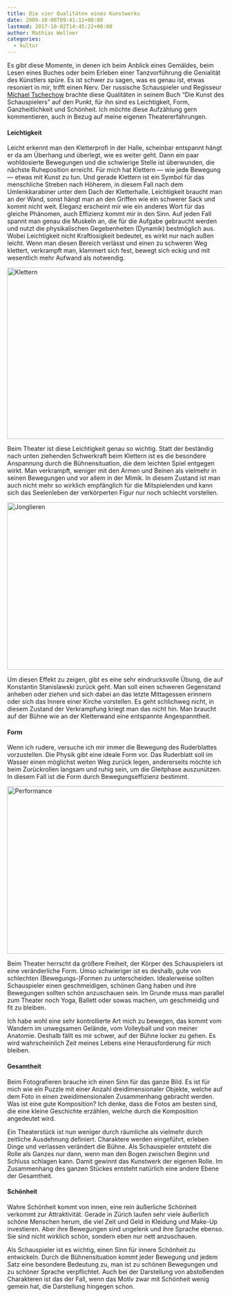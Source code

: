 ```yaml
---
title: Die vier Qualitäten eines Kunstwerks
date: 2009-10-06T09:41:11+00:00
lastmod: 2017-10-02T14:45:22+00:00
author: Mathias Wellner
categories:
  - kultur
---
```

Es gibt diese Momente, in denen ich beim Anblick eines Gemäldes, beim Lesen eines Buches oder beim Erleben einer Tanzvorführung die Genialität des Künstlers spüre. Es ist schwer zu sagen, was es genau ist, etwas resoniert in mir, trifft einen Nerv. Der russische Schauspieler und Regisseur [Michael Tschechow](http://de.wikipedia.org/wiki/Michael_Tschechow) brachte diese Qualitäten in seinem Buch &#8220;Die Kunst des Schauspielers&#8221; auf den Punkt, für ihn sind es Leichtigkeit, Form, Ganzheitlichkeit und Schönheit. Ich möchte diese Aufzählung gern kommentieren, auch in Bezug auf meine eigenen Theatererfahrungen. 

#### Leichtigkeit

Leicht erkennt man den Kletterprofi in der Halle, scheinbar entspannt hängt er da am Überhang und überlegt, wie es weiter geht. Dann ein paar wohldosierte Bewegungen und die schwierige Stelle ist überwunden, die nächste Ruheposition erreicht. Für mich hat Klettern &#8212; wie jede Bewegung &#8212; etwas mit Kunst zu tun. Und gerade Klettern ist ein Symbol für das menschliche Streben nach Höherem, in diesem Fall nach dem Umlenkkarabiner unter dem Dach der Kletterhalle. Leichtigkeit braucht man an der Wand, sonst hängt man an den Griffen wie ein schwerer Sack und kommt nicht weit. Eleganz erscheint mir wie ein anderes Wort für das gleiche Phänomen, auch Effizienz kommt mir in den Sinn. Auf jeden Fall spannt man genau die Muskeln an, die für die Aufgabe gebraucht werden und nutzt die physikalischen Gegebenheiten (Dynamik) bestmöglich aus. Wobei Leichtigkeit nicht Kraftlosigkeit bedeutet, es wirkt nur nach außen leicht. Wenn man diesen Bereich verlässt und einen zu schweren Weg klettert, verkrampft man, klammert sich fest, bewegt sich eckig und mit wesentlich mehr Aufwand als notwendig. 

<a data-flickr-embed="true"  href="https://www.flickr.com/photos/mwellner/3987674382/in/dateposted-public/" title="Klettern"><img src="https://c1.staticflickr.com/3/2630/3987674382_74ae8d408f_o.jpg" width="580" height="397" alt="Klettern"></a>

Beim Theater ist diese Leichtigkeit genau so wichtig. Statt der beständig nach unten ziehenden Schwerkraft beim Klettern ist es die besondere Anspannung durch die Bühnensituation, die dem leichten Spiel entgegen wirkt. Man verkrampft, weniger mit den Armen und Beinen als vielmehr in seinen Bewegungen und vor allem in der Mimik. In diesem Zustand ist man auch nicht mehr so wirklich empfänglich für die Mitspielenden und kann sich das Seelenleben der verkörperten Figur nur noch schlecht vorstellen. 

<a data-flickr-embed="true"  href="https://www.flickr.com/photos/mwellner/3986891633/in/dateposted-public/" title="Jonglieren"><img src="https://c1.staticflickr.com/3/2649/3986891633_fa62f90f36_o.jpg" width="580" height="388" alt="Jonglieren"></a>

Um diesen Effekt zu zeigen, gibt es eine sehr eindrucksvolle Übung, die auf Konstantin Stanislawski zurück geht. Man soll einen schweren Gegenstand anheben oder ziehen und sich dabei an das letzte Mittagessen erinnern oder sich das Innere einer Kirche vorstellen. Es geht schlichweg nicht, in diesem Zustand der Verkrampfung kriegt man das nicht hin. Man braucht auf der Bühne wie an der Kletterwand eine entspannte Angespanntheit. 

#### Form

Wenn ich rudere, versuche ich mir immer die Bewegung des Ruderblattes vorzustellen. Die Physik gibt eine ideale Form vor. Das Ruderblatt soll im Wasser einen möglichst weiten Weg zurück legen, andererseits möchte ich beim Zurückrollen langsam und ruhig sein, um die Gleitphase auszunützen. In diesem Fall ist die Form durch Bewegungseffizienz bestimmt. 

<a data-flickr-embed="true"  href="https://www.flickr.com/photos/mwellner/3987644626/in/dateposted-public/" title="Performance"><img src="https://c1.staticflickr.com/3/2631/3987644626_e87a237c6a_o.jpg" width="580" height="388" alt="Performance"></a><script async src="//embedr.flickr.com/assets/client-code.js" charset="utf-8"></script>

Beim Theater herrscht da größere Freiheit, der Körper des Schauspielers ist eine veränderliche Form. Umso schwieriger ist es deshalb, gute von schlechten (Bewegungs-)Formen zu unterscheiden. Idealerweise sollten Schauspieler einen geschmeidigen, schönen Gang haben und ihre Bewegungen sollten schön anzuschauen sein. Im Grunde muss man parallel zum Theater noch Yoga, Ballett oder sowas machen, um geschmeidig und fit zu bleiben.

Ich habe wohl eine sehr kontrollierte Art mich zu bewegen, das kommt vom Wandern im unwegsamen Gelände, vom Volleyball und von meiner Anatomie. Deshalb fällt es mir schwer, auf der Bühne locker zu gehen. Es wird wahrscheinlich Zeit meines Lebens eine Herausforderung für mich bleiben. 

#### Gesamtheit

Beim Fotografieren brauche ich einen Sinn für das ganze Bild. Es ist für mich wie ein Puzzle mit einer Anzahl dreidimensionaler Objekte, welche auf dem Foto in einen zweidimensionalen Zusammenhang gebracht werden. Was ist eine gute Komposition? Ich denke, dass die Fotos am besten sind, die eine kleine Geschichte erzählen, welche durch die Komposition angedeutet wird. 

Ein Theaterstück ist nun weniger durch räumliche als vielmehr durch zeitliche Ausdehnung definiert. Charaktere werden eingeführt, erleben Dinge und verlassen verändert die Bühne. Als Schauspieler entsteht die Rolle als Ganzes nur dann, wenn man den Bogen zwischen Beginn und Schluss schlagen kann. Damit gewinnt das Kunstwerk der eigenen Rolle. Im Zusammenhang des ganzen Stückes entsteht natürlich eine andere Ebene der Gesamtheit. 

#### Schönheit

Wahre Schönheit kommt von innen, eine rein äußerliche Schönheit verkommt zur Attraktivität. Gerade in Zürich laufen sehr viele äußerlich schöne Menschen herum, die viel Zeit und Geld in Kleidung und Make-Up investieren. Aber ihre Bewegungen sind ungelenk und ihre Sprache ebenso. Sie sind nicht wirklich schön, sondern eben nur nett anzuschauen. 

Als Schauspieler ist es wichtig, einen Sinn für innere Schönheit zu entwickeln. Durch die Bühnensituation kommt jeder Bewegung und jedem Satz eine besondere Bedeutung zu, man ist zu schönen Bewegungen und zu schöner Sprache verpflichtet. Auch bei der Darstellung von abstoßenden Charakteren ist das der Fall, wenn das Motiv zwar mit Schönheit wenig gemein hat, die Darstellung hingegen schon. 